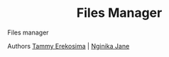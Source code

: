 <center><h1> Files Manager </h1></center>

Files manager

Authors [Tammy Erekosima](https://github.com/bigtammy1) | [Nginika Jane](https://github.com/nginika)

